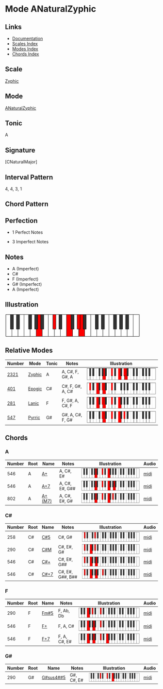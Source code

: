 # Mode ANaturalZyphic

## Links

- [Documentation](index.md)
- [Scales Index](Scales.md)
- [Modes Index](Modes.md)
- [Chords Index](Chords.md)

## Scale

[Zyphic](ScaleZyphic.md)

## Mode

[ANaturalZyphic](ModeANaturalZyphic.md)

## Tonic

A

## Signature

[CNaturalMajor]

## Interval Pattern

4, 4, 3, 1

## Chord Pattern



## Perfection

 - 1 Perfect Notes

 - 3 Imperfect Notes

## Notes

- A (Imperfect)
- C#
- F (Imperfect)
- G# (Imperfect)
- A (Imperfect)

## Illustration

![ANaturalZyphic](ModeANaturalZyphic.png)

## Relative Modes

| Number | Mode | Tonic | Notes | Illustration |
|--------|------|-------|-------|--------------|
| [2321](https://ianring.com/musictheory/scales/2321) | [Zyphic](ModeZyphic.md) | A | A, C#, F, G#, A | ![ANaturalZyphic](ModeANaturalZyphic.png) |
| [401](https://ianring.com/musictheory/scales/401) | [Epogic](ModeEpogic.md) | C# | C#, F, G#, A, C# | ![CSharpEpogic](ModeCSharpEpogic.png) |
| [281](https://ianring.com/musictheory/scales/281) | [Lanic](ModeLanic.md) | F | F, G#, A, C#, F | ![FNaturalLanic](ModeFNaturalLanic.png) |
| [547](https://ianring.com/musictheory/scales/547) | [Pyrric](ModePyrric.md) | G# | G#, A, C#, F, G# | ![GSharpPyrric](ModeGSharpPyrric.png) |

## Chords

### A

| Number | Root | Name | Notes | Illustration | Audio |
|--------|------|------|-------|--------------|-------|
| 546 | A | [A+](ChordANaturalAugmented.md) | A, C#, E# | ![A+](ChordANaturalAugmentedRootPosition.png) | [midi](ChordANaturalAugmentedRootPosition.mid) |
| 546 | A | [A+7](ChordANaturalAugmentedAugmentedSeventh.md) | A, C#, E#, G## | ![A+7](ChordANaturalAugmentedAugmentedSeventhRootPosition.png) | [midi](ChordANaturalAugmentedAugmentedSeventhRootPosition.mid) |
| 802 | A | [A+(M7)](ChordANaturalAugmentedMajorSeventh.md) | A, C#, E#, G# | ![A+(M7)](ChordANaturalAugmentedMajorSeventhRootPosition.png) | [midi](ChordANaturalAugmentedMajorSeventhRootPosition.mid) |

### C#

| Number | Root | Name | Notes | Illustration | Audio |
|--------|------|------|-------|--------------|-------|
| 258 | C# | [C#5](ChordCSharpPowerChord.md) | C#, G# | ![C#5](ChordCSharpPowerChordRootPosition.png) | [midi](ChordCSharpPowerChordRootPosition.mid) |
| 290 | C# | [C#M](ChordCSharpMajor.md) | C#, E#, G# | ![C#M](ChordCSharpMajorRootPosition.png) | [midi](ChordCSharpMajorRootPosition.mid) |
| 546 | C# | [C#+](ChordCSharpAugmented.md) | C#, E#, G## | ![C#+](ChordCSharpAugmentedRootPosition.png) | [midi](ChordCSharpAugmentedRootPosition.mid) |
| 546 | C# | [C#+7](ChordCSharpAugmentedAugmentedSeventh.md) | C#, E#, G##, B## | ![C#+7](ChordCSharpAugmentedAugmentedSeventhRootPosition.png) | [midi](ChordCSharpAugmentedAugmentedSeventhRootPosition.mid) |

### F

| Number | Root | Name | Notes | Illustration | Audio |
|--------|------|------|-------|--------------|-------|
| 290 | F | [Fm#5](ChordFNaturalMinorSharpFifth.md) | F, Ab, Db | ![Fm#5](ChordFNaturalMinorSharpFifthRootPosition.png) | [midi](ChordFNaturalMinorSharpFifthRootPosition.mid) |
| 546 | F | [F+](ChordFNaturalAugmented.md) | F, A, C# | ![F+](ChordFNaturalAugmentedRootPosition.png) | [midi](ChordFNaturalAugmentedRootPosition.mid) |
| 546 | F | [F+7](ChordFNaturalAugmentedAugmentedSeventh.md) | F, A, C#, E# | ![F+7](ChordFNaturalAugmentedAugmentedSeventhRootPosition.png) | [midi](ChordFNaturalAugmentedAugmentedSeventhRootPosition.mid) |

### G#

| Number | Root | Name | Notes | Illustration | Audio |
|--------|------|------|-------|--------------|-------|
| 290 | G# | [G#sus4##5](ChordGSharpSuspendedFourthDoubleSharpFifth.md) | G#, C#, E# | ![G#sus4##5](ChordGSharpSuspendedFourthDoubleSharpFifthRootPosition.png) | [midi](ChordGSharpSuspendedFourthDoubleSharpFifthRootPosition.mid) |

